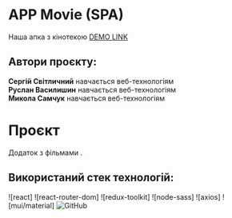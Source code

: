 # APP Movie **(SPA)**
Наша апка з кінотекою
[DEMO LINK](https://SergSvet87.github.io/App_Movies/)

## Автори проєкту:
 **Сергій Світличний** навчається веб-технологіям<br/>
 **Руслан Василишин** навчається веб-технологіям<br/>
 **Микола Самчук** навчається веб-технологіям

# Проєкт
Додаток з фільмами .

## Використаний стек технологій:
![react]
![react-router-dom]
![redux-toolkit]
![node-sass]
![axios]
![mui/material]
![GitHub](https://img.shields.io/badge/-GitHub-333?style=for-the-badge&logo=GitHub)